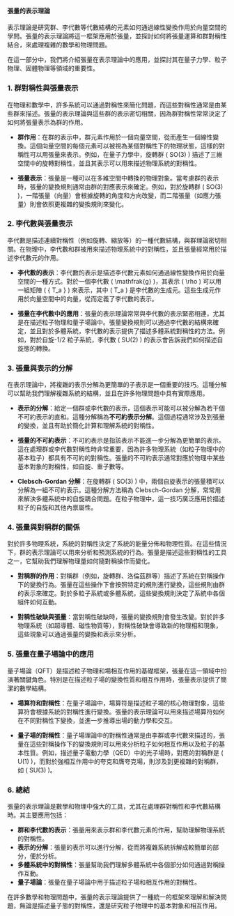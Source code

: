 #### 張量的表示理論

表示理論是研究群、李代數等代數結構的元素如何通過線性變換作用於向量空間的學問。張量的表示理論將這一框架應用於張量，並探討如何將張量運算和群對稱性結合，來處理複雜的數學和物理問題。

在這一部分中，我們將介紹張量在表示理論中的應用，並探討其在量子力學、粒子物理、固體物理等領域的重要性。

### 1. **群對稱性與張量表示**

在物理和數學中，許多系統可以通過對稱性來簡化問題，而這些對稱性通常是由某些群來描述。張量的表示理論與這些群的表示密切相關，因為群對稱性常常決定了如何將張量表示為群的作用。

- **群作用**：在群的表示中，群元素作用於一個向量空間，從而產生一個線性變換。這個向量空間的每個元素可以被視為某個對稱性下的物理狀態，這樣的對稱性可以用張量來表示。例如，在量子力學中，旋轉群 \( SO(3) \) 描述了三維空間中的旋轉對稱性，並且其表示可以用來描述物理系統的對稱性。

- **張量表示**：張量是一種可以在多維空間中轉換的物理對象。當考慮群的表示時，張量的變換規則通常由群的對應表示來確定。例如，對於旋轉群 \( SO(3) \)，一階張量（向量）會根據旋轉的角度和方向改變，而二階張量（如應力張量）則會依照更複雜的變換規則來變化。

### 2. **李代數與張量表示**

李代數是描述連續對稱性（例如旋轉、縮放等）的一種代數結構，與群理論密切相關。在物理中，李代數和群被用來描述物理系統中的對稱性，並且張量經常用於描述李代數元的作用。

- **李代數的表示**：李代數的表示是描述李代數元素如何通過線性變換作用於向量空間的一種方式。對於一個李代數 \( \mathfrak{g} \)，其表示 \( \rho \) 可以用一組矩陣 \( \{ T_a \} \) 來表示，其中 \( T_a \) 是李代數的生成元。這些生成元作用於向量空間中的向量，從而定義了李代數的表示。

- **張量在李代數中的應用**：張量的表示理論常常與李代數的表示緊密相連，尤其是在描述粒子物理和量子場論中。張量變換規則可以通過李代數的結構來確定，並且對於多體系統，李代數的表示提供了描述多體系統對稱性的方法。例如，對於自旋-1/2 粒子系統，李代數 \( SU(2) \) 的表示會告訴我們如何描述自旋態的轉換。

### 3. **張量與表示的分解**

在表示理論中，將複雜的表示分解為更簡單的子表示是一個重要的技巧。這種分解可以幫助我們理解複雜系統的結構，並且在許多物理問題中具有實際應用。

- **表示的分解**：給定一個群或李代數的表示，這個表示可能可以被分解為若干個不可約表示的直和。這種分解稱為**不可約表示分解**。這個過程通常涉及到張量的變換，並且有助於簡化計算和理解系統的對稱性。

- **張量的不可約表示**：不可約表示是指該表示不能進一步分解為更簡單的表示。這在處理群或李代數對稱性時非常重要，因為許多物理系統（如粒子物理中的基本粒子）都具有不可約的對稱性。張量的不可約表示通常對應於物理中某些基本對象的對稱性，如自旋、重子數等。

- **Clebsch-Gordan 分解**：在旋轉群 \( SO(3) \) 中，兩個自旋表示的張量積可以分解為一組不可約表示。這種分解方法稱為 Clebsch-Gordan 分解，常常用來解決多體系統中的自旋耦合問題。在粒子物理中，這一技巧廣泛應用於描述粒子的自旋和其他內禀屬性。

### 4. **張量與對稱群的關係**

對於許多物理系統，系統的對稱性決定了系統的能量分佈和物理性質。在這些情況下，群的表示理論可以用來分析和預測系統的行為。張量是描述這些對稱性的工具之一，它幫助我們理解物理量如何隨對稱操作而變化。

- **對稱群的作用**：對稱群（例如，旋轉群、洛倫茲群等）描述了系統在對稱操作下的變換行為。張量在這些操作下會按照特定的規則進行變換，這些規則由群的表示來確定。對於多粒子系統或多體系統，這些變換規則決定了系統中各個組件如何互動。

- **對稱性破缺與張量**：當對稱性破缺時，張量的變換規則會發生改變。對於許多物理系統（如超導體、磁性物質等），對稱性破缺會導致新的物理相和現象，這些現象可以通過張量的變換和表示來分析。

### 5. **張量在量子場論中的應用**

量子場論（QFT）是描述粒子物理和場相互作用的基礎框架，張量在這一領域中扮演著關鍵角色。特別是在描述粒子場的變換性質和相互作用時，張量表示提供了簡潔的數學結構。

- **場算符和對稱性**：在量子場論中，場算符是描述粒子場的核心物理對象，這些算符會根據系統的對稱性進行變換。張量的表示理論可以用來描述場算符如何在不同對稱性下變換，並進一步推導出場的動力學和交互。

- **量子場的對稱性**：量子場理論中的對稱性通常是由李群或李代數來描述的，張量在這些對稱操作下的變換規則可以用來分析粒子如何相互作用以及粒子的基本性質。例如，描述量子電動力學（QED）中的光子場時，對應的對稱群是 \( U(1) \)，而對於強相互作用中的夸克和膺夸克場，則涉及到更複雜的對稱群，如 \( SU(3) \)。

### 6. **總結**

張量的表示理論是數學和物理中強大的工具，尤其在處理群對稱性和李代數結構時。其主要應用包括：
- **群和李代數的表示**：張量用來表示群和李代數元素的作用，幫助理解物理系統的對稱性。
- **表示的分解**：張量的表示可以進行分解，從而將複雜系統拆解成較簡單的部分，便於分析。
- **多體系統中的對稱性**：張量幫助我們理解多體系統中各個部分如何通過對稱操作互動。
- **量子場論**：張量在量子場論中用于描述粒子場和相互作用的對稱性。

在許多數學和物理問題中，張量的表示理論提供了一種統一的框架來理解和解決問題，無論是描述量子態的對稱性，還是研究粒子物理中的基本對象和相互作用。